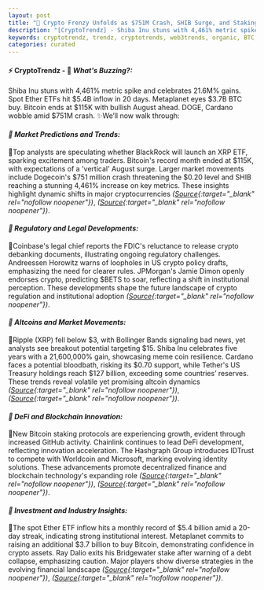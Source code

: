 ```yaml
---
layout: post
title: "🌇 Crypto Frenzy Unfolds as $751M Crash, SHIB Surge, and Staking Boom Collide"
description: "[CryptoTrendz] - Shiba Inu stuns with 4,461% metric spike and celebrates 21.6M% gains. Spot Ether ETFs hit $5.4B inflow in 20 days. Metaplanet eyes $3.7B BTC buy. Bitcoin ends at $115K with bullish August ahead. DOGE, Cardano wobble amid $751M crash."
keywords: cryptotrendz, trendz, cryptotrends, web3trends, organic, BTC, Market, Analyst, Chainlink, BlackRock, AI, Korea, Ethereum, XRP, stablecoin, Crypto, Bitcoin, Dogecoin
categories: curated
---
```


#### ⚡ CryptoTrendz - 📌 *What's Buzzing?:*

Shiba Inu stuns with 4,461% metric spike and celebrates 21.6M% gains. Spot Ether ETFs hit $5.4B inflow in 20 days. Metaplanet eyes $3.7B BTC buy. Bitcoin ends at $115K with bullish August ahead. DOGE, Cardano wobble amid $751M crash. ✨We’ll now walk through:


#### *🔖  Market Predictions and Trends:*  

🔹Top analysts are speculating whether BlackRock will launch an XRP ETF, sparking excitement among traders. Bitcoin's record month ended at $115K, with expectations of a 'vertical' August surge. Larger market movements include Dogecoin's $751 million crash threatening the $0.20 level and SHIB reaching a stunning 4,461% increase on key metrics. These insights highlight dynamic shifts in major cryptocurrencies *([Source](https://s.avyag.com/newslink1){:target="_blank" rel="nofollow noopener"})*, *([Source](https://s.avyag.com/newslink2){:target="_blank" rel="nofollow noopener"})*.  

#### *🔖  Regulatory and Legal Developments:*  

🔹Coinbase's legal chief reports the FDIC's reluctance to release crypto debanking documents, illustrating ongoing regulatory challenges. Andreessen Horowitz warns of loopholes in US crypto policy drafts, emphasizing the need for clearer rules. JPMorgan's Jamie Dimon openly endorses crypto, predicting $BETS to soar, reflecting a shift in institutional perception. These developments shape the future landscape of crypto regulation and institutional adoption *([Source](https://s.avyag.com/83lt){:target="_blank" rel="nofollow noopener"})*.  

#### *🔖  Altcoins and Market Movements:*  

🔹Ripple (XRP) fell below $3, with Bollinger Bands signaling bad news, yet analysts see breakout potential targeting $15. Shiba Inu celebrates five years with a 21,600,000% gain, showcasing meme coin resilience. Cardano faces a potential bloodbath, risking its $0.70 support, while Tether's US Treasury holdings reach $127 billion, exceeding some countries’ reserves. These trends reveal volatile yet promising altcoin dynamics *([Source](https://s.avyag.com/89if){:target="_blank" rel="nofollow noopener"})*, *([Source](https://s.avyag.com/hczd){:target="_blank" rel="nofollow noopener"})*.  

#### *🔖  DeFi and Blockchain Innovation:*  

🔹New Bitcoin staking protocols are experiencing growth, evident through increased GitHub activity. Chainlink continues to lead DeFi development, reflecting innovation acceleration. The Hashgraph Group introduces IDTrust to compete with Worldcoin and Microsoft, marking evolving identity solutions. These advancements promote decentralized finance and blockchain technology's expanding role *([Source](https://s.avyag.com/d0ig){:target="_blank" rel="nofollow noopener"})*, *([Source](https://s.avyag.com/4qzx){:target="_blank" rel="nofollow noopener"})*.  

#### *🔖  Investment and Industry Insights:*  

🔹The spot Ether ETF inflow hits a monthly record of $5.4 billion amid a 20-day streak, indicating strong institutional interest. Metaplanet commits to raising an additional $3.7 billion to buy Bitcoin, demonstrating confidence in crypto assets. Ray Dalio exits his Bridgewater stake after warning of a debt collapse, emphasizing caution. Major players show diverse strategies in the evolving financial landscape *([Source](https://s.avyag.com/s4j0){:target="_blank" rel="nofollow noopener"})*, *([Source](https://s.avyag.com/46pd){:target="_blank" rel="nofollow noopener"})*.